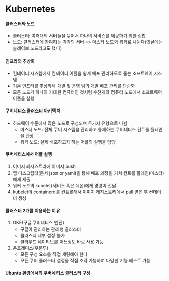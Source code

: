 # Kubernetes



#### 클러스터와 노드

- 클러스터: 여러대의 서버들을 묶어서 하나의 서비스를 제공하기 위한 집합
- 노드: 클러스터에 참여하는 각각의 서버 => 마스터 노드와 워커로 나뉜다(옛날에는 슬레이브 노드라고도 했다)



#### 인프라의 추상화

- 컨테이너 시스템에서 컨테이너 어플을 쉽게 배포 관리하도록 돕는 소프트웨어 시스템
- 기본 인프라를 추상화해 개발 및 운영 팀의 개발 배포 관리를 단순화
- 모든 노드가 하나의 거대한 컴퓨터인 것처럼 수천개의 컴퓨터 노드에서 소프트웨어 어플을 실행



#### 쿠버네티스 클러스터 아키텍처

- 하드웨어 수준에서 많은 노드로 구성되며 두가지 유형으로 나뉨
  - 마스터 노드: 전체 쿠버 시스템을 관리하고 통제하는 쿠버네티스 컨트롤 플레인을 관장
  - 워커 노드: 실제 배포하고자 하는 어플의 실행을 담당



#### 쿠버네티스에서 어플 실행

1. 이미지 레지스트리에 이미지 push
2. 앱 디스크립터(문서 json or yaml)을 통해 배포 과정을 거쳐 컨트롤 플레인(마스터)에게 제출
3. 워커 노드의 kubelet(서비스 혹은 데몬)에게 명령이 전달
4. kubelet이 containerd를 컨트롤해서 이미지 레지스트리에서 pull 받은 후 컨테이너 생성



#### 클러스터 2개를 이용하는 이유

1. GKE(구글 쿠버네티스 엔진)
   - 구글이 관리하는 관리형 클러스터
   - 클러스터 세부 설정 불가
   - 클라우드 네이티브를 어느정도 바로 사용 가능
2. 온프레미스(우분투)
   - 모든 구성 요소를 직접 세팅해아 한다
   - 모든 쿠버 클러스터 설정을 직접 조각 가능하여 다양한 기능 테스트 가능



#### Ubuntu 환경에서의 쿠버네티스 클러스터 구성





